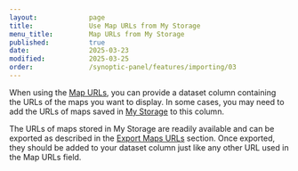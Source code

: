 ```yaml
---
layout:             page
title:              Use Map URLs from My Storage
menu_title:         Map URLs from My Storage
published:          true
date:               2025-03-23
modified:           2025-03-25
order:              /synoptic-panel/features/importing/03
---
```


When using the [Map URLs](../filtering-maps.md#map-urls-column), you can provide a dataset column containing the URLs of the maps you want to display. In some cases, you may need to add the URLs of maps saved in [My Storage](../my-storage.md) to this column.

The URLs of maps stored in My Storage are readily available and can be exported as described in the [Export Maps URLs](../my-storage.md#export-maps-urls) section. Once exported, they should be added to your dataset column just like any other URL used in the Map URLs field.
